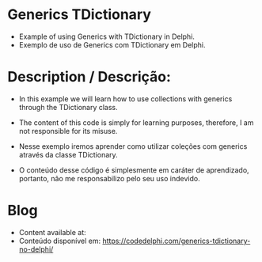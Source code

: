 # Generics TDictionary
- Example of using Generics with TDictionary in Delphi.
- Exemplo de uso de Generics com TDictionary em Delphi.

# Description / Descrição:
- In this example we will learn how to use collections with generics through the TDictionary class.
- The content of this code is simply for learning purposes, therefore, I am not responsible for its misuse.

- Nesse exemplo iremos aprender como utilizar coleções com generics através da classe TDictionary.
- O conteúdo desse código é simplesmente em caráter de aprendizado, portanto, não me responsabilizo pelo seu uso indevido.

# Blog
- Content available at:
- Conteúdo disponível em:
  https://codedelphi.com/generics-tdictionary-no-delphi/
